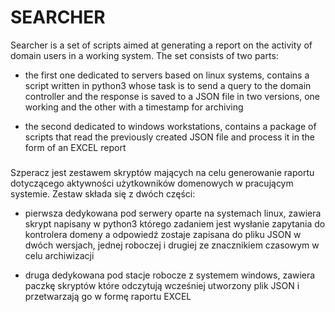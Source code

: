 # SEARCHER
Searcher is a set of scripts aimed at generating a report on the activity of domain users in a working system. The set consists of two parts:

- the first one dedicated to servers based on linux systems, contains a script written in python3 whose task is to send a query to the domain controller and the response is saved to a JSON file in two versions, one working and the other with a timestamp for archiving

- the second dedicated to windows workstations, contains a package of scripts that read the previously created JSON file and process it in the form of an EXCEL report

###

Szperacz jest zestawem skryptów mających na celu generowanie raportu dotyczącego aktywności użytkowników domenowych w pracującym systemie. Zestaw składa się z dwóch części:

- pierwsza dedykowana pod serwery oparte na systemach linux, zawiera skrypt napisany w python3 którego zadaniem jest wysłanie zapytania do kontrolera domeny a odpowiedź zostaje zapisana do pliku JSON w dwóch wersjach, jednej roboczej i drugiej ze znacznikiem czasowym w celu archiwizacji

- druga dedykowana pod stacje robocze z systemem windows, zawiera paczkę skryptów które odczytują wcześniej utworzony plik JSON i przetwarzają go w formę raportu EXCEL